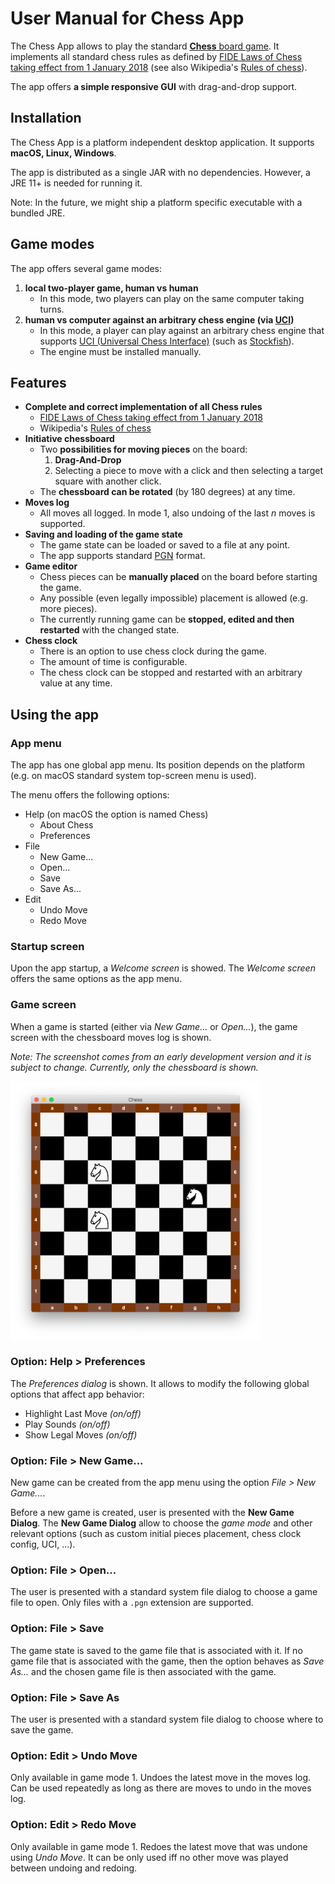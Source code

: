 # User Manual for Chess App

The Chess App allows to play the standard [**Chess** board game](https://en.wikipedia.org/wiki/Chess).
It implements all standard chess rules as defined
by [FIDE Laws of Chess taking effect from 1 January 2018](https://handbook.fide.com/chapter/E012018)
(see also Wikipedia's [Rules of chess](https://en.wikipedia.org/wiki/Rules_of_chess)).

The app offers **a simple responsive GUI** with drag-and-drop support.


## Installation

The Chess App is a platform independent desktop application. It supports **macOS, Linux, Windows**.

The app is distributed as a single JAR with no dependencies.
However, a JRE 11+ is needed for running it.

Note: In the future, we might ship a platform specific executable with a bundled JRE.


## Game modes

The app offers several game modes:
1. **local two-player game, human vs human**
    * In this mode, two players can play on the same computer taking turns.
2. **human vs computer against an arbitrary chess engine (via [UCI](https://www.shredderchess.com/chess-features/uci-universal-chess-interface.html))**
    * In this mode, a player can play against an arbitrary chess engine
        that supports [UCI (Universal Chess Interface)](https://www.shredderchess.com/chess-features/uci-universal-chess-interface.html) (such as [Stockfish](https://stockfishchess.org/)).
    * The engine must be installed manually.


## Features

* **Complete and correct implementation of all Chess rules**
    * [FIDE Laws of Chess taking effect from 1 January 2018](https://handbook.fide.com/chapter/E012018)
    * Wikipedia's [Rules of chess](https://en.wikipedia.org/wiki/Rules_of_chess)
* **Initiative chessboard**
    * Two **possibilities for moving pieces** on the board:
        1. **Drag-And-Drop**
        2. Selecting a piece to move with a click and then selecting a target square with another click.
    * The **chessboard can be rotated** (by 180 degrees) at any time.
* **Moves log**
    * All moves all logged. In mode 1, also undoing of the last _n_ moves is supported.
* **Saving and loading of the game state**
    * The game state can be loaded or saved to a file at any point.
    * The app supports standard [PGN](https://en.wikipedia.org/wiki/Portable_Game_Notation) format.
* **Game editor**
    * Chess pieces can be **manually placed** on the board before starting the game.
    * Any possible (even legally impossible) placement is allowed (e.g. more pieces).
    * The currently running game can be **stopped, edited and then restarted** with the changed state.
* **Chess clock**
    * There is an option to use chess clock during the game.
    * The amount of time is configurable.
    * The chess clock can be stopped and restarted with an arbitrary value at any time.


## Using the app


### App menu

The app has one global app menu. Its position depends on the platform (e.g. on macOS standard system top-screen menu is used).

The menu offers the following options:
* Help (on macOS the option is named Chess)
    * About Chess
    * Preferences
* File
    * New Game...
    * Open...
    * Save
    * Save As...
* Edit
    * Undo Move
    * Redo Move 


### Startup screen

Upon the app startup, a _Welcome screen_ is showed.
The _Welcome screen_ offers the same options as the app menu.


### Game screen

When a game is started (either via _New Game..._ or _Open..._),
the game screen with the chessboard moves log is shown.

_Note: The screenshot comes from an early development version
and it is subject to change. Currently, only the chessboard is shown._

<img alt="Chessboard" title="An early version of chessboard" src="./images/chess-dev-update-2021.04-02.png" width="400" />


### Option: Help > Preferences

The _Preferences dialog_ is shown. It allows to modify the following global options
that affect app behavior:
* Highlight Last Move _(on/off)_
* Play Sounds _(on/off)_
* Show Legal Moves _(on/off)_


### Option: File > New Game...

New game can be created from the app menu using the option _File > New Game..._.

Before a new game is created, user is presented with the **New Game Dialog**.
The **New Game Dialog** allow to choose the _game mode_ and other relevant options
(such as custom initial pieces placement, chess clock config, UCI, ...).


### Option: File > Open...

The user is presented with a standard system file dialog to choose a game file to open.
Only files with a `.pgn` extension are supported.


### Option: File > Save

The game state is saved to the game file that is associated with it.
If no game file that is associated with the game, then the option behaves as _Save As..._
and the chosen game file is then associated with the game. 


### Option: File > Save As

The user is presented with a standard system file dialog to choose where to save the game.


### Option: Edit > Undo Move

Only available in game mode 1.
Undoes the latest move in the moves log.
Can be used repeatedly as long as there are moves to undo in the moves log.


### Option: Edit > Redo Move

Only available in game mode 1.
Redoes the latest move that was undone using _Undo Move_.
It can be only used iff no other move was played between undoing and redoing.
